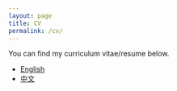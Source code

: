 ```yaml
---
layout: page
title: CV
permalink: /cv/
---
```


You can find my curriculum vitae/resume below.
<ul>
	<li><a href="Resume.pdf">English</a></li>
	<li><a href="简历.pdf">中文</a></li>
</ul>